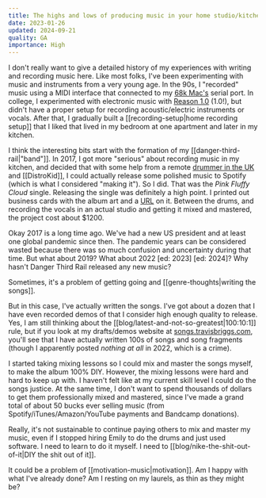 ```yaml
---
title: The highs and lows of producing music in your home studio/kitchen
date: 2023-01-26
updated: 2024-09-21
quality: GA
importance: High
---
```


I don't really want to give a detailed history of my experiences with writing and recording music here. Like most folks, I've been experimenting with music and instruments from a very young age. In the 90s, I "recorded" music using a MIDI interface that connected to my [68k Mac's](http://vintagemacmuseum.com/collection/68k-macintosh/) serial port. In college, I experimented with electronic music with [Reason 1.0](https://reasonstudios.com/) (1.0!), but didn't have a proper setup for recording acoustic/electric instruments or vocals. After that, I gradually built a [[recording-setup|home recording setup]] that I liked that lived in my bedroom at one apartment and later in my kitchen.

I think the interesting bits start with the formation of my [[danger-third-rail|"band"]]. In 2017, I got more "serious" about recording music in my kitchen, and decided that with some help from a remote [drummer in the UK](https://emilydrums.com/) and [[DistroKid]], I could actually release some polished music to Spotify (which is what I considered "making it"). So I did. That was the _Pink Fluffy Cloud_ single. Releasing the single was definitely a high point. I printed out business cards with the album art and a [URL](https://dangerthirdrail.com) on it. Between the drums, and recording the vocals in an actual studio and getting it mixed and mastered, the project cost about $1200.

Okay 2017 is a long time ago. We've had a new US president and at least one global pandemic since then. The pandemic years can be considered wasted because there was so much confusion and uncertainty during that time. But what about 2019? What about 2022 [ed: 2023] [ed: 2024]? Why hasn't Danger Third Rail released any new music?

Sometimes, it's a problem of getting going and [[genre-thoughts|writing the songs]].

But in this case, I've actually written the songs. I've got about a dozen that I have even recorded demos of that I consider high enough quality to release. Yes, I am still thinking about the [[blog/latest-and-not-so-greatest|100:10:1]] rule, but if you look at my drafts/demos website at [songs.travisbriggs.com](https://songs.travisbriggs.com), you'll see that I have actually written 100s of songs and song fragments (though I apparently posted _nothing at all_ in 2022, which is a crime).

I started taking mixing lessons so I could mix and master the songs myself, to make the album 100% DIY. However, the mixing lessons were hard and hard to keep up with. I haven't felt like at my current skill level I could do the songs justice. At the same time, I don't want to spend thousands of dollars to get them professionally mixed and mastered, since I've made a grand total of about 50 bucks ever selling music (from Spotify/iTunes/Amazon/YouTube payments and Bandcamp donations).

Really, it's not sustainable to continue paying others to mix and master my music, even if I stopped hiring Emily to do the drums and just used software. I need to learn to do it myself. I need to [[blog/nike-the-shit-out-of-it|DIY the shit out of it]].

It could be a problem of [[motivation-music|motivation]]. Am I happy with what I've already done? Am I resting on my laurels, as thin as they might be?
